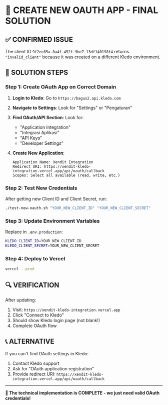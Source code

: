 # 🔧 CREATE NEW OAUTH APP - FINAL SOLUTION

## ✅ CONFIRMED ISSUE
The client ID `9f2ee85a-8a4f-452f-9be7-13df140198f4` returns `"invalid_client"` because it was created on a different Kledo environment.

## 🎯 SOLUTION STEPS

### Step 1: Create OAuth App on Correct Domain

1. **Login to Kledo**: Go to `https://bagus2.api.kledo.com`
2. **Navigate to Settings**: Look for "Settings" or "Pengaturan"
3. **Find OAuth/API Section**: Look for:
   - "Application Integration" 
   - "Integrasi Aplikasi"
   - "API Keys"
   - "Developer Settings"

4. **Create New Application**:
   ```
   Application Name: Xendit Integration
   Redirect URI: https://xendit-kledo-integration.vercel.app/api/oauth/callback
   Scopes: Select all available (read, write, etc.)
   ```

### Step 2: Test New Credentials
After getting new Client ID and Client Secret, run:
```bash
./test-new-oauth.sh "YOUR_NEW_CLIENT_ID" "YOUR_NEW_CLIENT_SECRET"
```

### Step 3: Update Environment Variables
Replace in `.env.production`:
```bash
KLEDO_CLIENT_ID=YOUR_NEW_CLIENT_ID
KLEDO_CLIENT_SECRET=YOUR_NEW_CLIENT_SECRET
```

### Step 4: Deploy to Vercel
```bash
vercel --prod
```

## 🔍 VERIFICATION
After updating:
1. Visit: `https://xendit-kledo-integration.vercel.app`
2. Click "Connect to Kledo"
3. Should show Kledo login page (not blank!)
4. Complete OAuth flow

## 📞 ALTERNATIVE
If you can't find OAuth settings in Kledo:
1. Contact Kledo support
2. Ask for "OAuth application registration" 
3. Provide redirect URI: `https://xendit-kledo-integration.vercel.app/api/oauth/callback`

---

**🚀 The technical implementation is COMPLETE - we just need valid OAuth credentials!**
